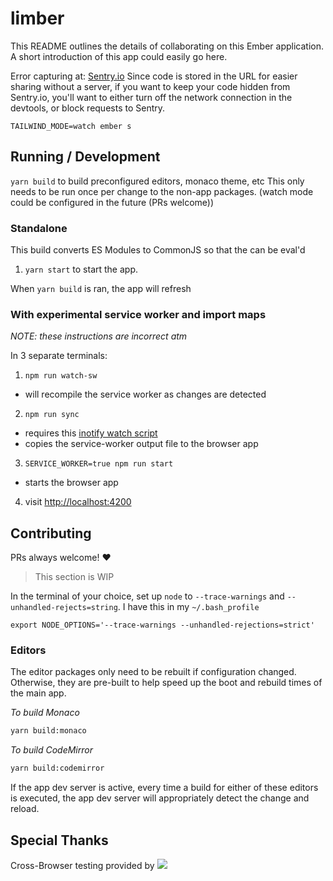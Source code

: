# limber

This README outlines the details of collaborating on this Ember application.
A short introduction of this app could easily go here.

Error capturing at: [Sentry.io](https://sentry.io/organizations/nullvoxpopuli/issues/?project=5755433)
Since code is stored in the URL for easier sharing without a server, if you want to keep your code hidden from Sentry.io, you'll want to either turn off the network connection in the devtools, or block requests to Sentry.

```
TAILWIND_MODE=watch ember s
```

## Running / Development

`yarn build` to build preconfigured editors, monaco theme, etc
This only needs to be run once per change to the non-app packages.
(watch mode could be configured in the future (PRs welcome))

### Standalone

This build converts ES Modules to CommonJS so that the can be eval'd

1. `yarn start` to start the app.

When `yarn build` is ran, the app will refresh

### With experimental service worker and import maps

_NOTE: these instructions are incorrect atm_

In 3 separate terminals:

1. `npm run watch-sw`
  - will recompile the service worker as changes are detected
2. `npm run sync`
  - requires this [inotify watch script](https://github.com/NullVoxPopuli/dotfiles/blob/master/home/scripts/watch)
  - copies the service-worker output file to the browser app
3. `SERVICE_WORKER=true npm run start`
  - starts the browser app
4. visit [http://localhost:4200](http://localhost:4200)


## Contributing

PRs always welcome! ❤️

> This section is WIP

In the terminal of your choice, set up `node` to `--trace-warnings` and
`--unhandled-rejects=string`.
I have this in my `~/.bash_profile`
```
export NODE_OPTIONS='--trace-warnings --unhandled-rejections=strict'
```


### Editors

The editor packages only need to be rebuilt if configuration changed.
Otherwise, they are pre-built to help speed up the boot and rebuild times of
the main app.

_To build Monaco_

```bash
yarn build:monaco
```

_To build CodeMirror_
```bash
yarn build:codemirror
```

If the app dev server is active, every time a build for either
of these editors is executed, the app dev server will appropriately
detect the change and reload.

## Special Thanks

Cross-Browser testing provided by <a href='http://browserstack.com' target='_blank'><img src='https://d2ogrdw2mh0rsl.cloudfront.net/production/images/static/header/header-logo.svg'></a>

